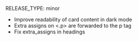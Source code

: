 RELEASE_TYPE: minor

- Improve readability of card content in dark mode
- Extra assigns on <.p> are forwarded to the p tag
- Fix extra_assigns in headings
